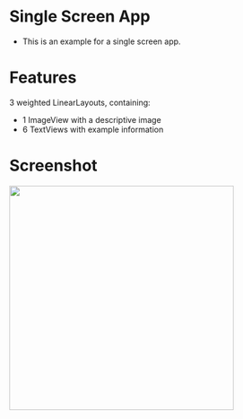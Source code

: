 # Single Screen App

- This is an example for a single screen app.


# Features 

3 weighted LinearLayouts, containing:
- 1 ImageView with a descriptive image
- 6 TextViews with example information


# Screenshot
<img src="android-projects/SingleScreenApp/Screenshot.PNG" width="400"/>

